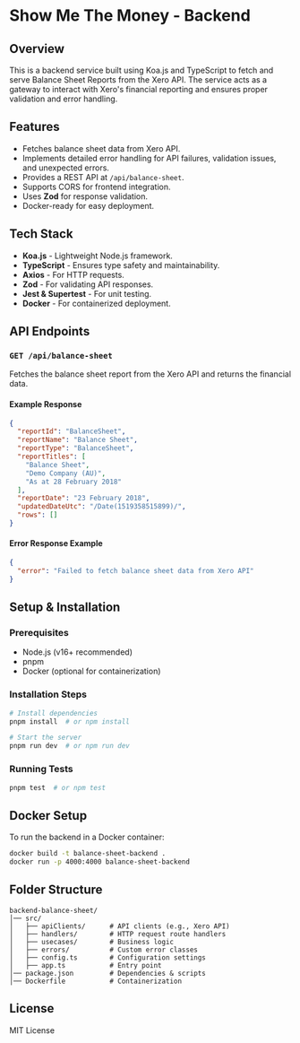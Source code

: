 # Show Me The Money - Backend

## Overview

This is a backend service built using Koa.js and TypeScript to fetch and serve Balance Sheet Reports from the Xero API. The service acts as a gateway to interact with Xero's financial reporting and ensures proper validation and error handling.

## Features

- Fetches balance sheet data from Xero API.
- Implements detailed error handling for API failures, validation issues, and unexpected errors.
- Provides a REST API at `/api/balance-sheet`.
- Supports CORS for frontend integration.
- Uses **Zod** for response validation.
- Docker-ready for easy deployment.

## Tech Stack

- **Koa.js** - Lightweight Node.js framework.
- **TypeScript** - Ensures type safety and maintainability.
- **Axios** - For HTTP requests.
- **Zod** - For validating API responses.
- **Jest & Supertest** - For unit testing.
- **Docker** - For containerized deployment.

## API Endpoints

### `GET /api/balance-sheet`

Fetches the balance sheet report from the Xero API and returns the financial data.

#### Example Response

```json
{
  "reportId": "BalanceSheet",
  "reportName": "Balance Sheet",
  "reportType": "BalanceSheet",
  "reportTitles": [
    "Balance Sheet",
    "Demo Company (AU)",
    "As at 28 February 2018"
  ],
  "reportDate": "23 February 2018",
  "updatedDateUtc": "/Date(1519358515899)/",
  "rows": []
}
```

#### Error Response Example

```json
{
  "error": "Failed to fetch balance sheet data from Xero API"
}
```

## Setup & Installation

### Prerequisites

- Node.js (v16+ recommended)
- pnpm
- Docker (optional for containerization)

### Installation Steps

```sh
# Install dependencies
pnpm install  # or npm install

# Start the server
pnpm run dev  # or npm run dev
```

### Running Tests

```sh
pnpm test  # or npm test
```

## Docker Setup

To run the backend in a Docker container:

```sh
docker build -t balance-sheet-backend .
docker run -p 4000:4000 balance-sheet-backend
```

## Folder Structure

```
backend-balance-sheet/
│── src/
│   ├── apiClients/      # API clients (e.g., Xero API)
│   ├── handlers/        # HTTP request route handlers
│   ├── usecases/        # Business logic
│   ├── errors/          # Custom error classes
│   ├── config.ts        # Configuration settings
│   ├── app.ts           # Entry point
│── package.json         # Dependencies & scripts
│── Dockerfile           # Containerization
```

## License

MIT License

